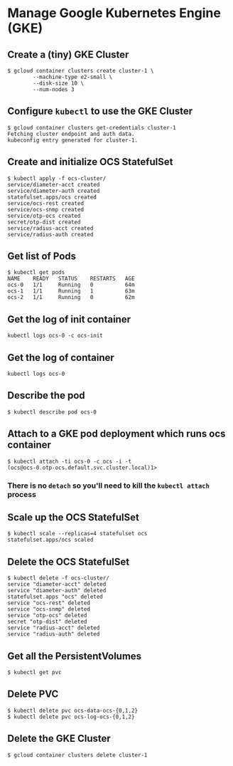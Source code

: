 # Manage Google Kubernetes Engine (GKE)

## Create a (tiny) GKE Cluster
	$ gcloud container clusters create cluster-1 \
			--machine-type e2-small \
			--disk-size 10 \
			--num-nodes 3

## Configure `kubectl` to use the GKE Cluster
	$ gcloud container clusters get-credentials cluster-1
	Fetching cluster endpoint and auth data.
	kubeconfig entry generated for cluster-1.

## Create and initialize OCS StatefulSet
	$ kubectl apply -f ocs-cluster/
	service/diameter-acct created
	service/diameter-auth created
	statefulset.apps/ocs created
	service/ocs-rest created
	service/ocs-snmp created
	service/otp-ocs created
	secret/otp-dist created
	service/radius-acct created
	service/radius-auth created

## Get list of Pods
	$ kubectl get pods
	NAME    READY   STATUS    RESTARTS   AGE
	ocs-0   1/1     Running   0          64m
	ocs-1   1/1     Running   1          63m
	ocs-2   1/1     Running   0          62m

## Get the log of init container
	kubectl logs ocs-0 -c ocs-init

## Get the log of container
	kubectl logs ocs-0

## Describe the pod
	$ kubectl describe pod ocs-0

## Attach to a GKE pod deployment which runs ocs container
	$ kubectl attach -ti ocs-0 -c ocs -i -t
	(ocs@ocs-0.otp-ocs.default.svc.cluster.local)1>
### There is no `detach` so you'll need to kill the `kubectl attach` process

## Scale up the OCS StatefulSet
	$ kubectl scale --replicas=4 statefulset ocs
	statefulset.apps/ocs scaled

## Delete the OCS StatefulSet
	$ kubectl delete -f ocs-cluster/
	service "diameter-acct" deleted
	service "diameter-auth" deleted
	statefulset.apps "ocs" deleted
	service "ocs-rest" deleted
	service "ocs-snmp" deleted
	service "otp-ocs" deleted
	secret "otp-dist" deleted
	service "radius-acct" deleted
	service "radius-auth" deleted

## Get all the PersistentVolumes
	$ kubectl get pvc

## Delete PVC
	$ kubectl delete pvc ocs-data-ocs-{0,1,2}
	$ kubectl delete pvc ocs-log-ocs-{0,1,2}

## Delete the GKE Cluster
	$ gcloud container clusters delete cluster-1

